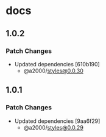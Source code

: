 # docs

## 1.0.2

### Patch Changes

- Updated dependencies [610b190]
  - @a2000/styles@0.0.30

## 1.0.1

### Patch Changes

- Updated dependencies [9aa6f29]
  - @a2000/styles@0.0.29
